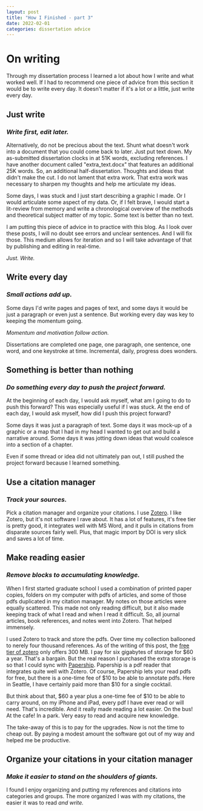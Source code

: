 ```yaml
---
layout: post
title: "How I Finished - part 3"
date: 2022-02-01
categories: dissertation advice
---
```


# On writing
Through my dissertation process I learned a lot about how I write and what worked well. If I had to recommend one piece of advice from this section it would be to write every day. It doesn't matter if it's a lot or a little, just write every day. 

## Just write
### _Write first, edit later._

Alternatively, do not be precious about the text. Shunt what doesn't work into a document that you could come back to later. Just put text down. 
My as-submitted dissertation clocks in at 51K words, excluding references. I have another document called "extra_text.docx" that features an additional 25K words. So, an additional half-dissertation. Thoughts and ideas that didn't make the cut. I do not lament that extra work. That extra work was necessary to sharpen my thoughts and help me articulate my ideas. 

Some days, I was stuck and I just start describing a graphic I made. Or I would articulate some aspect of my data. Or, if I felt brave, I would start a lit-review from memory and write a chronological overview of the methods and theoretical subject matter of my topic. Some text is better than no text.

I am putting this piece of advice in to practice with this blog. As I look over these posts, I will no doubt see errors and unclear sentences. And I will fix those. This medium allows for iteration and so I will take advantage of that by publishing and editing in real-time. 

_Just. Write._

## Write every day
### _Small actions add up._
Some days I'd write pages and pages of text, and some days it would be just a paragraph or even just a sentence. But working every day was key to keeping the momentum going. 

_Momentum and motivation follow action._

Dissertations are completed one page, one paragraph, one sentence, one word, and one keystroke at time. Incremental, daily, progress does wonders. 

## Something is better than nothing
### _Do something every day to push the project forward._

At the beginning of each day, I would ask myself, what am I going to do to push this forward? This was especially useful if I was stuck.
At the end of each day, I would ask myself, how did I push this project forward?

Some days it was just a paragraph of text. Some days it was mock-up of a graphic or a map that I had in my head I wanted to get out and build a narrative around.
Some days it was jotting down ideas that would coalesce into a section of a chapter.

Even if some thread or idea did not ultimately pan out, I still pushed the project forward because I learned something.

## Use a citation manager
### _Track your sources._
Pick a citation manager and organize your citations. I use [Zotero](https://www.zotero.org/). I like Zotero, but it's not software I rave about. It has a lot of features, it's free tier is pretty good, it integrates well with MS Word, and it pulls in citations from disparate sources fairly well. Plus, that magic import by DOI is very slick and saves a lot of time.

## Make reading easier
### _Remove blocks to accumulating knowledge._
When I first started graduate school I used a combination of printed paper copies, folders on my computer with pdfs of articles, and some of those pdfs duplicated in my citation manager. My notes on those articles were equally scattered. This made not only reading difficult, but it also made keeping track of what I read and when I read it difficult. So, all journal articles, book references, and notes went into Zotero. That helped immensely. 

I used Zotero to track and store the pdfs. Over time my collection ballooned to nerely four thousand references. As of the writing of this post, the [free tier of zotero](https://www.zotero.org/storage) only offers 300 MB. I pay for six gigabytes of storage for $60 a year. That's a bargain. But the real reason I purchased the extra storage is so that I could sync with [Papership](https://apps.apple.com/app/papership/id631980748). Papership is a pdf reader that integrates quite well with Zotero. Of course, Papership lets your read pdfs for free, but there is a one-time fee of $10 to be able to annotate pdfs. Here in Seattle, I have certainly paid more than $10 for a single cocktail.

But think about that, $60 a year plus a one-time fee of $10 to be able to carry around, on my iPhone and iPad, every pdf I have ever read or will need. That's incredible. And it really made reading a lot easier. On the bus! At the cafe! In a park. Very easy to read and acquire new knowledge.

The take-away of this is to pay for the upgrades. Now is not the time to cheap out. By paying a modest amount the software got out of my way and helped me be productive. 

## Organize your citations in your citation manager
### _Make it easier to stand on the shoulders of giants._
I found I enjoy organizing and putting my references and citations into categories and groups. The more organized I was with my citations, the easier it was to read _and write._
